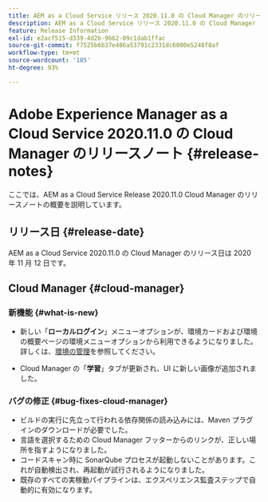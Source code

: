 ```yaml
---
title: AEM as a Cloud Service リリース 2020.11.0 の Cloud Manager のリリースノート
description: AEM as a Cloud Service リリース 2020.11.0 の Cloud Manager のリリースノート
feature: Release Information
exl-id: e2acf515-d339-4d2b-9b62-09c1dab1ffac
source-git-commit: f7525b6b37e486a53791c2331dc6000e5248f8af
workflow-type: tm+mt
source-wordcount: '185'
ht-degree: 93%

---
```


# Adobe Experience Manager as a Cloud Service 2020.11.0 の Cloud Manager のリリースノート {#release-notes}

ここでは、AEM as a Cloud Service Release 2020.11.0 Cloud Manager のリリースノートの概要を説明しています。

## リリース日 {#release-date}

AEM as a Cloud Service 2020.11.0 の Cloud Manager のリリース日は 2020 年 11 月 12 日です。

## Cloud Manager {#cloud-manager}

### 新機能 {#what-is-new}

* 新しい「**ローカルログイン**」メニューオプションが、環境カードおよび環境の概要ページの環境メニューオプションから利用できるようになりました。
詳しくは、[環境の管理](/help/implementing/cloud-manager/manage-environments.md#login-locally)を参照してください。

* Cloud Manager の「**学習**」タブが更新され、UI に新しい画像が追加されました。

### バグの修正 {#bug-fixes-cloud-manager}

* ビルドの実行に先立って行われる依存関係の読み込みには、Maven プラグインのダウンロードが必要でした。
* 言語を選択するための Cloud Manager フッターからのリンクが、正しい場所を指すようになりました。
* コードスキャン時に SonarQube プロセスが起動しないことがあります。これが自動検出され、再起動が試行されるようになりました。
* 既存のすべての実稼動パイプラインは、エクスペリエンス監査ステップで自動的に有効になります。

